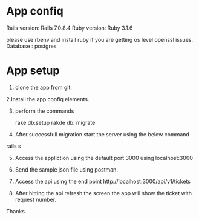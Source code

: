 App confiq
=====================================

Rails version: Rails 7.0.8.4
Ruby version: Ruby 3.1.6

please use rbenv and install ruby if you are getting os level openssl issues.
Database : postgres

App setup
============================================

1. clone the app from git.

2.Install the app confiq elements.

3. perform the commands

   rake db:setup
   rakde db: migrate

4. After successfull migration start the server using the below command

  rails s

5. Access the appliction using the default port 3000 using localhost:3000

6. Send the sample json file using postman.

7. Access the api using the end point http://localhost:3000/api/v1/tickets

8. After hitting the api refresh the screen the app will show the ticket with request number.

Thanks.    
